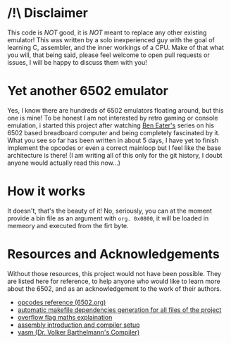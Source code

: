 # /!\ Disclaimer

This code is *NOT* good, it is *NOT* meant to replace any other existing emulator! This was written by a solo inexperienced guy with the goal of learning C, assembler, and the inner workings of a CPU. Make of that what you will, that being said, please feel welcome to open pull requests or issues, I will be happy to discuss them with you!


# Yet another 6502 emulator

Yes, I know there are hundreds of 6502 emulators floating around, but this one is mine! To be honest I am not interested by retro gaming or console emulation,
i started this project after watching [Ben Eater's](https://www.youtube.com/@BenEater) series on his 6502 based breadboard computer and being completely fascinated by it.
What you see so far has been written in about 5 days, I have yet to finish implement the opcodes or even a correct mainloop but I feel like the base architecture is there!
(I am writing all of this only for the git history, I doubt anyone would actually read this now...)


# How it works

It doesn't, that's the beauty of it!
No, seriously, you can at the moment provide a bin file as an argument with `org. 0x0800`, it will be loaded in memeory and executed from the firt byte.


# Resources and Acknowledgements

Without those resources, this project would not have been possible. They are listed here for reference, to help anyone who would like to learn more about the 6502, and as an acknowledgement to the work of their authors.

- [opcodes reference (6502.org)](http://6502.org/users/obelisk/6502/reference.html)
- [automatic makefile dependencies generation for all files of the project](https://stackoverflow.com/a/52036564)
- [overflow flag maths explaination](https://www.righto.com/2012/12/the-6502-overflow-flag-explained.html)
- [assembly introduction and compiler setup](https://www.youtube.com/watch?v=oO8_2JJV0B4&t=172s)
- [vasm (Dr. Volker Barthelmann's Compiler)](http://www.compilers.de/vasm.html)
